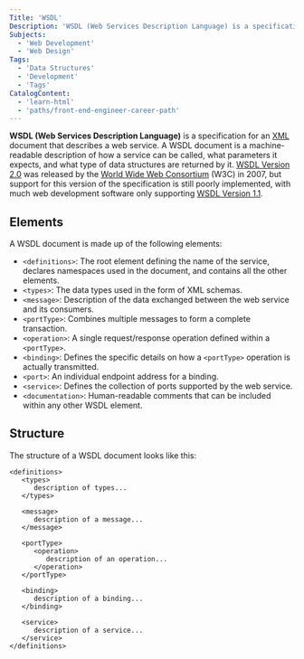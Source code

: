 ```yaml
---
Title: 'WSDL'
Description: 'WSDL (Web Services Description Language) is a specification for an XML document that describes a web service.'
Subjects:
  - 'Web Development'
  - 'Web Design'
Tags:
  - 'Data Structures'
  - 'Development'
  - 'Tags'
CatalogContent:
  - 'learn-html'
  - 'paths/front-end-engineer-career-path'
---
```


**WSDL (Web Services Description Language)** is a specification for an [XML](https://www.codecademy.com/resources/docs/general/xml) document that describes a web service. A WSDL document is a machine-readable description of how a service can be called, what parameters it expects, and what type of data structures are returned by it. [WSDL Version 2.0](https://www.w3.org/TR/wsdl/) was released by the [World Wide Web Consortium](https://www.w3.org/standards/) (W3C) in 2007, but support for this version of the specification is still poorly implemented, with much web development software only supporting [WSDL Version 1.1](https://www.w3.org/TR/2001/NOTE-wsdl-20010315).

## Elements

A WSDL document is made up of the following elements:

- `<definitions>`: The root element defining the name of the service, declares namespaces used in the document, and contains all the other elements.
- `<types>`: The data types used in the form of XML schemas.
- `<message>`: Description of the data exchanged between the web service and its consumers.
- `<portType>`: Combines multiple messages to form a complete transaction.
- `<operation>`: A single request/response operation defined within a `<portType>`.
- `<binding>`: Defines the specific details on how a `<portType>` operation is actually transmitted.
- `<port>`: An individual endpoint address for a binding.
- `<service>`: Defines the collection of ports supported by the web service.
- `<documentation>`: Human-readable comments that can be included within any other WSDL element.

## Structure

The structure of a WSDL document looks like this:

```pseudo
<definitions>
   <types>
      description of types...
   </types>

   <message>
      description of a message...
   </message>

   <portType>
      <operation>
         description of an operation...  
      </operation>
   </portType>

   <binding>
      description of a binding...
   </binding>

   <service>
      description of a service...
   </service>
</definitions>
```
